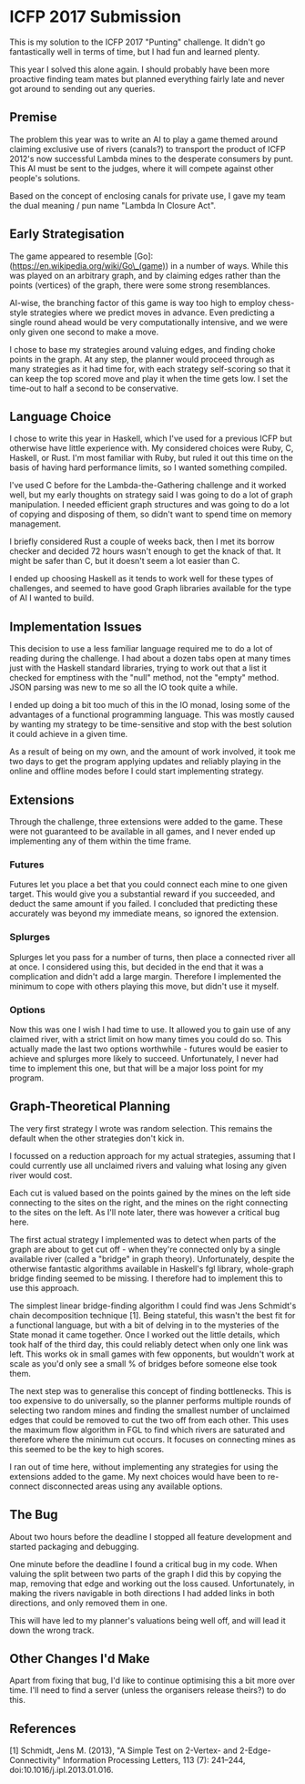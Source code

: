 # ICFP 2017 Submission

This is my solution to the ICFP 2017 "Punting" challenge. It didn't go
fantastically well in terms of time, but I had fun and learned plenty.

This year I solved this alone again. I should probably have been more
proactive finding team mates but planned everything fairly late and
never got around to sending out any queries.

## Premise

The problem this year was to write an AI to
play a game themed around claiming exclusive use of rivers (canals?) to
transport the product of ICFP 2012's now successful Lambda mines to the
desperate consumers by punt. This AI must be sent to the judges, where it
will compete against other people's solutions.

Based on the concept of enclosing canals for private use, I gave my team
the dual meaning / pun name "Lambda In Closure Act".

## Early Strategisation

The game appeared to resemble [Go]:(https://en.wikipedia.org/wiki/Go\_(game))
in a number of ways. While this was played on an arbitrary graph, and by
claiming edges rather than the points (vertices) of the graph, there were
some strong resemblances.

AI-wise, the branching factor of this game is way too high to employ
chess-style strategies where we predict moves in advance. Even predicting a
single round ahead would be very computationally intensive, and we were only
given one second to make a move.

I chose to base my strategies around valuing edges, and finding choke points
in the graph. At any step, the planner would proceed through as many strategies
as it had time for, with each strategy self-scoring so that it can keep the
top scored move and play it when the time gets low. I set the time-out to half
a second to be conservative.

## Language Choice

I chose to write this year in Haskell, which I've used for a previous ICFP
but otherwise have little experience with. My considered choices were Ruby,
C, Haskell, or Rust. I'm most familiar with Ruby, but ruled it out this time
on the basis of having hard performance limits, so I wanted something compiled.

I've used C before for the Lambda-the-Gathering challenge and it worked well,
but my early thoughts on strategy said I was going to do a lot of graph
manipulation. I needed efficient graph structures and was going to do a lot
of copying and disposing of them, so didn't want to spend time on memory
management.

I briefly considered Rust a couple of weeks back, then I met its borrow
checker and decided 72 hours wasn't enough to get the knack of that. It might
be safer than C, but it doesn't seem a lot easier than C.

I ended up choosing Haskell as it tends to work well for these types of
challenges, and seemed to have good Graph libraries available for the type of
AI I wanted to build.

## Implementation Issues

This decision to use a less familiar language required me to do a lot of
reading during the challenge. I had about a dozen tabs open at many times just
with the Haskell standard libraries, trying to work out that a list it checked
for emptiness with the "null" method, not the "empty" method. JSON parsing was
new to me so all the IO took quite a while.

I ended up doing a bit too much of this in the IO monad, losing some of the
advantages of a functional programming language. This was mostly caused by
wanting my strategy to be time-sensitive and stop with the best solution it
could achieve in a given time.

As a result of being on my own, and the amount of work involved, it took me
two days to get the program applying updates and reliably playing in the
online and offline modes before I could start implementing strategy.

## Extensions

Through the challenge, three extensions were added to the game. These were
not guaranteed to be available in all games, and I never ended up implementing
any of them within the time frame.

### Futures

Futures let you place a bet that you could connect each mine to one given
target. This would give you a substantial reward if you succeeded, and deduct
the same amount if you failed. I concluded that predicting these accurately
was beyond my immediate means, so ignored the extension.

### Splurges

Splurges let you pass for a number of turns, then place a connected river all
at once. I considered using this, but decided in the end that it was a
complication and didn't add a large margin. Therefore I implemented the minimum
to cope with others playing this move, but didn't use it myself.

### Options

Now this was one I wish I had time to use. It allowed you to gain use of
any claimed river, with a strict limit on how many times you could do so.
This actually made the last two options worthwhile - futures would be easier
to achieve and splurges more likely to succeed. Unfortunately, I never had
time to implement this one, but that will be a major loss point for my
program.

## Graph-Theoretical Planning

The very first strategy I wrote was random selection. This remains the default
when the other strategies don't kick in.

I focussed on a reduction approach for my actual strategies, assuming that I
could currently use all unclaimed rivers and valuing what losing any given
river would cost.

Each cut is valued based on the points gained by the mines on the left side
connecting to the sites on the right, and the mines on the right connecting
to the sites on the left. As I'll note later, there was however a critical
bug here.

The first actual strategy I implemented was to detect when parts of the graph
are about to get cut off - when they're connected only by a single available
river (called a "bridge" in graph theory). Unfortunately, despite the otherwise
fantastic algorithms available in Haskell's fgl library, whole-graph bridge
finding seemed to be missing. I therefore had to implement this to use this
approach.

The simplest linear bridge-finding algorithm I could find was
Jens Schmidt's chain decomposition technique [1]. Being stateful, this wasn't
the best fit for a functional language, but with a bit of delving in to the
mysteries of the State monad it came together. Once I worked out the little
details, which took half of the third day, this could reliably detect when
only one link was left. This works ok in small games with few opponents,
but wouldn't work at scale as you'd only see a small % of bridges before
someone else took them.

The next step was to generalise this concept of finding bottlenecks. This is
too expensive to do universally, so the planner performs multiple rounds of
selecting two random mines and finding the smallest number of unclaimed
edges that could be removed to cut the two off from each other. This uses
the maximum flow algorithm in FGL to find which rivers are saturated and
therefore where the minimum cut occurs. It focuses on connecting mines as
this seemed to be the key to high scores.

I ran out of time here, without implementing any strategies for using the
extensions added to the game. My next choices would have been to re-connect
disconnected areas using any available options.

## The Bug

About two hours before the deadline I stopped all feature development and
started packaging and debugging.

One minute before the deadline I found a critical bug in my code. When valuing
the split between two parts of the graph I did this by copying the map, removing
that edge and working out the loss caused. Unfortunately, in making the rivers
navigable in both directions I had added links in both directions, and only
removed them in one.

This will have led to my planner's valuations being well off, and will lead
it down the wrong track.

## Other Changes I'd Make

Apart from fixing that bug, I'd like to continue optimising this a bit more
over time. I'll need to find a server (unless the organisers release theirs?)
to do this.

## References

[1] Schmidt, Jens M. (2013), "A Simple Test on 2-Vertex- and 2-Edge-Connectivity"
    Information Processing Letters, 113 (7): 241–244, doi:10.1016/j.ipl.2013.01.016.
